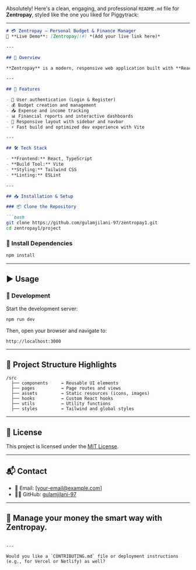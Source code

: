 Absolutely! Here's a clean, engaging, and professional `README.md` file for **Zentropay**, styled like the one you liked for Piggytrack:

---

````markdown
# 💳 Zentropay – Personal Budget & Finance Manager  
🚀 **Live Demo**: [Zentropay](#) *(Add your live link here)*

---

## 📌 Overview  

**Zentropay** is a modern, responsive web application built with **React** and **TypeScript**, designed to help users efficiently manage personal finances. From tracking income and expenses to generating visual reports and managing budgets, Zentropay makes financial planning simple and accessible.

---

## 🎯 Features

- 🔐 User authentication (Login & Register)
- 💰 Budget creation and management
- 📥 Expense and income tracking
- 📊 Financial reports and interactive dashboards
- 🧭 Responsive layout with sidebar and navbar
- ⚡ Fast build and optimized dev experience with Vite

---

## 🛠️ Tech Stack

- **Frontend:** React, TypeScript
- **Build Tool:** Vite
- **Styling:** Tailwind CSS
- **Linting:** ESLint

---

## 📥 Installation & Setup

### 📦 Clone the Repository

```bash
git clone https://github.com/gulamjilani-97/zentropay1.git
cd zentropay1/project
````

### 🔧 Install Dependencies

```bash
npm install
```

---

## ▶️ Usage

### 🧪 Development

Start the development server:

```bash
npm run dev
```

Then, open your browser and navigate to:

```
http://localhost:3000
```

---

## 📁 Project Structure Highlights

```
/src
  ├── components     → Reusable UI elements
  ├── pages          → Page routes and views
  ├── assets         → Static resources (icons, images)
  ├── hooks          → Custom React hooks
  ├── utils          → Utility functions
  ├── styles         → Tailwind and global styles
```

---

## 📄 License

This project is licensed under the [MIT License](LICENSE).

---

## 📬 Contact

* 📩 Email: \[[your-email@example.com](mailto:your-email@example.com)]
* 🧑‍💻 GitHub: [gulamjilani-97](https://github.com/gulamjilani-97)

---

## 💼 Manage your money the smart way with **Zentropay**.

```

---

Would you like a `CONTRIBUTING.md` file or deployment instructions (e.g., for Vercel or Netlify) as well?
```
